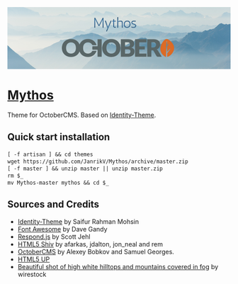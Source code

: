 ![Mythos OctoberCMS](https://raw.githubusercontent.com/JanrikV/Mythos/master/assets/images/mythos.png)


# [Mythos](https://github.com/JanrikV/Mythos) #

Theme for OctoberCMS. Based on [Identity-Theme](https://github.com/SaifurRahmanMohsin/Identity-Theme).

## Quick start installation

```
[ -f artisan ] && cd themes
wget https://github.com/JanrikV/Mythos/archive/master.zip
[ -f master ] && unzip master || unzip master.zip
rm $_
mv Mythos-master mythos && cd $_
```


## Sources and Credits

- [Identity-Theme](https://github.com/SaifurRahmanMohsin/Identity-Theme) by Saifur Rahman Mohsin
- [Font Awesome](http://fontawesome.io/) by Dave Gandy
- [Respond.js](http://j.mp/respondjs) by Scott Jehl
- [HTML5 Shiv](https://github.com/aFarkas/html5shiv) by afarkas, jdalton, jon_neal and rem
- [OctoberCMS](http://octobercms.com) by Alexey Bobkov and Samuel Georges.
- [HTML5 UP](http://html5up.net/uploads/demos/identity)
- [Beautiful shot of high white hilltops and mountains covered in fog](https://www.freepik.com/free-photo/beautiful-shot-high-white-hilltops-mountains-covered-fog_7629796.htm) by wirestock
  
